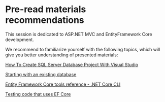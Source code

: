 # Pre-read materials recommendations​

This session is dedicated to ASP.NET MVC and EntityFramework Core development.

We recommend to familiarize yourself with the following topics, which will give you better understanding of presented materials:

[How To Create SQL Server Database Project With Visual Studio](https://www.c-sharpcorner.com/article/how-to-create-sql-server-database-project-with-visual-studio/)

[Starting with an existing database](https://www.learnentityframeworkcore.com/walkthroughs/existing-database)

[Entity Framework Core tools reference - .NET Core CLI](https://docs.microsoft.com/en-us/ef/core/cli/dotnet)

[Testing code that uses EF Core](https://docs.microsoft.com/en-us/ef/core/testing/)
